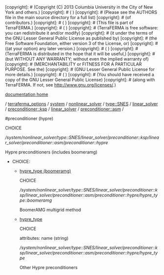 [copyright]: # (Copyright (C) 2013 Columbia University in the City of New York and others.)
[copyright]: # ( )
[copyright]: # (Please see the AUTHORS file in the main source directory for a full list)
[copyright]: # (of contributors.)
[copyright]: # ( )
[copyright]: # (This file is part of TerraFERMA.)
[copyright]: # ( )
[copyright]: # (TerraFERMA is free software: you can redistribute it and/or modify)
[copyright]: # (it under the terms of the GNU Lesser General Public License as published by)
[copyright]: # (the Free Software Foundation, either version 3 of the License, or)
[copyright]: # ((at your option) any later version.)
[copyright]: # ( )
[copyright]: # (TerraFERMA is distributed in the hope that it will be useful,)
[copyright]: # (but WITHOUT ANY WARRANTY; without even the implied warranty of)
[copyright]: # (MERCHANTABILITY or FITNESS FOR A PARTICULAR PURPOSE. See the)
[copyright]: # (GNU Lesser General Public License for more details.)
[copyright]: # ( )
[copyright]: # (You should have received a copy of the GNU Lesser General Public License)
[copyright]: # (along with TerraFERMA. If not, see <http://www.gnu.org/licenses/>.)

[documentation home](https://github.com/terraferma/terraferma/wiki/Documentation)

/ [terraferma_options](../../../../../../../../terraferma_options.md) / [system](../../../../../../../system.md) / [nonlinear_solver](../../../../../../nonlinear_solver.md) / [type::SNES](../../../../../type__SNES.md) / [linear_solver](../../../../linear_solver.md) / [preconditioner::ksp](../../../preconditioner__ksp.md) / [linear_solver](../../linear_solver.md) / [preconditioner::asm](../preconditioner__asm.md) /

#preconditioner (hypre)

CHOICE 

*/system/nonlinear_solver/type::SNES/linear_solver/preconditioner::ksp/linear_solver/preconditioner::asm/preconditioner::hypre*

Hypre preconditioners (includes boomeramg)

* CHOICE:
    * [hypre_type (boomeramg)](preconditioner__hypre/hypre_type__boomeramg.md "child")

        CHOICE 

        */system/nonlinear_solver/type::SNES/linear_solver/preconditioner::ksp/linear_solver/preconditioner::asm/preconditioner::hypre/hypre_type::boomeramg*

        BoomerAMG multigrid method

    * [hypre_type](preconditioner__hypre/hypre_type.md "child")

        CHOICE 

        attributes: name (string) 

        */system/nonlinear_solver/type::SNES/linear_solver/preconditioner::ksp/linear_solver/preconditioner::asm/preconditioner::hypre/hypre_type*

        Other Hypre preconditioners

[autogenerated]: # (This file was automatically generated from the schema file:/home/cwilson/repos/github/TerraFERMA/TerraFERMA/buckettools/schemas/solvers.rng.)

